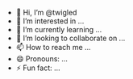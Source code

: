 - 👋 Hi, I’m @twigled
- 👀 I’m interested in ...
- 🌱 I’m currently learning ...
- 💞️ I’m looking to collaborate on ...
- 📫 How to reach me ...
- 😄 Pronouns: ...
- ⚡ Fun fact: ...

<!---
twigled/twigled is a ✨ special ✨ repository because its `README.md` (this file) appears on your GitHub profile.
You can click the Preview link to take a look at your changes.
--->
